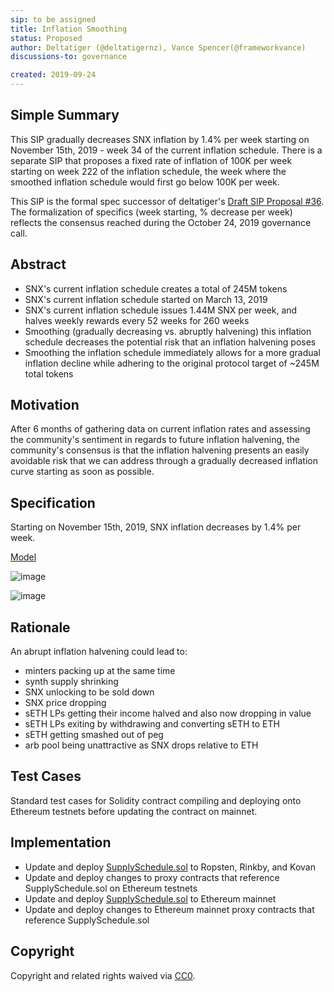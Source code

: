 ```yaml
---
sip: to be assigned
title: Inflation Smoothing
status: Proposed
author: Deltatiger (@deltatigernz), Vance Spencer(@frameworkvance)
discussions-to: governance

created: 2019-09-24
---
```


## Simple Summary 

This SIP gradually decreases SNX inflation by 1.4% per week starting on November 15th, 2019 - week 34 of the current inflation schedule. There is a separate SIP that proposes a fixed rate of inflation of 100K per week starting on week 222 of the inflation schedule, the week where the smoothed inflation schedule would first go below 100K per week. 

This SIP is the formal spec successor of deltatiger's [Draft SIP Proposal #36](https://github.com/Synthetixio/SIPs/issues/36). The formalization of specifics (week starting, % decrease per week) reflects the consensus reached during the October 24, 2019 governance call. 

## Abstract

* SNX's current inflation schedule creates a total of 245M tokens 
* SNX's current inflation schedule started on March 13, 2019
* SNX's current inflation schedule issues 1.44M SNX per week, and halves weekly rewards every 52 weeks for 260 weeks
* Smoothing (gradually decreasing vs. abruptly halvening) this inflation schedule decreases the potential risk that an inflation halvening poses
* Smoothing the inflation schedule immediately allows for a more gradual inflation decline while adhering to the original protocol target of ~245M total tokens

## Motivation

After 6 months of gathering data on current inflation rates and assessing the community's sentiment in regards to future inflation halvening, the community's consensus is that the inflation halvening presents an easily avoidable risk that we can address through a gradually decreased inflation curve starting as soon as possible. 

## Specification

Starting on November 15th, 2019, SNX inflation decreases by 1.4% per week. 

[Model](https://docs.google.com/spreadsheets/d/1rVXFnZSMvHEv5XpA5Q23x-cXEo7w-2T80wlAfT-YbuI/edit#gid=1640166717)

![image](https://media.discordapp.net/attachments/637348888713625626/637735328454541314/Screen_Shot_2019-10-26_at_12.21.26_PM.png)

![image](https://cdn.discordapp.com/attachments/637348888713625626/637735491168632875/Screen_Shot_2019-10-26_at_12.32.50_PM.png)

## Rationale

An abrupt inflation halvening could lead to:

* minters packing up at the same time
* synth supply shrinking
* SNX unlocking to be sold down
* SNX price dropping
* sETH LPs getting their income halved and also now dropping in value
* sETH LPs exiting by withdrawing and converting sETH to ETH
* sETH getting smashed out of peg
* arb pool being unattractive as SNX drops relative to ETH

## Test Cases

Standard test cases for Solidity contract compiling and deploying onto Ethereum testnets before updating the contract on mainnet. 

## Implementation

- Update and deploy [SupplySchedule.sol](https://github.com/Synthetixio/synthetix/blob/master/contracts/SupplySchedule.sol) to Ropsten, Rinkby, and Kovan
- Update and deploy changes to proxy contracts that reference SupplySchedule.sol on Ethereum testnets
- Update and deploy [SupplySchedule.sol](https://github.com/Synthetixio/synthetix/blob/master/contracts/SupplySchedule.sol) to Ethereum mainnet
- Update and deploy changes to Ethereum mainnet proxy contracts that reference SupplySchedule.sol


## Copyright
Copyright and related rights waived via [CC0](https://creativecommons.org/publicdomain/zero/1.0/).

